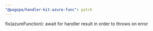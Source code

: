 ```yaml
---
"@pagopa/handler-kit-azure-func": patch
---
```


fix(azureFunction): await for handler result in order to throws on error
